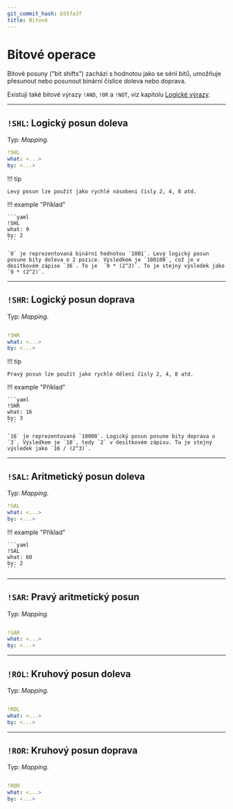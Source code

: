 ```yaml
---
git_commit_hash: b55fa3f
title: Bitové
---
```


# Bitové operace

Bitové posuny ("bit shifts") zachází s hodnotou jako se sérií bitů, umožňuje přesunout nebo posunout binární číslice doleva nebo doprava.


Existují také bitové výrazy `!AND`, `!OR` a `!NOT`, viz kapitolu [Logické výrazy](../logic).

---

## `!SHL`: Logický posun doleva 

Typ: _Mapping_.

```yaml
!SHL
what: <...>
by: <...>
```

!!! tip

	Levý posun lze použít jako rychlé násobení čísly 2, 4, 8 atd.

!!! example "Příklad"

	```yaml
	!SHL
	what: 9
	by: 2
	```

	`9` je reprezentovaná binární hodnotou `1001`. Levý logický posun posune bity doleva o 2 pozice. Výsledkem je `100100`, což je v desítkovém zápise `36`. To je  `9 * (2^2)`. To je stejný výsledek jako `9 * (2^2)`.
	

---

## `!SHR`: Logický posun doprava 

Typ: _Mapping_.

```yaml

!SHR
what: <...>
by: <...>
```

!!! tip

	Pravý posun lze použít jako rychlé dělení čísly 2, 4, 8 atd.


!!! example "Příklad"

	```yaml
	!SHR
	what: 16
	by: 3
	```

	`16` je reprezentovaná `10000`. Logický posun posune bity doprava o `3`. Výsledkem je `10`, tedy `2` v desítkovém zápisu. To je stejný výsledek jako `16 / (2^3)`.

--- 

## `!SAL`: Aritmetický posun doleva

Typ: _Mapping_.

```yaml
!SAL
what: <...>
by: <...>
```

!!! example "Příklad"

	```yaml
	!SAL
	what: 60
	by: 2
	```


---

## `!SAR`: Pravý aritmetický posun 

Typ: _Mapping_.
```yaml

!SAR
what: <...>
by: <...>
```


---

## `!ROL`: Kruhový posun doleva 

Typ: _Mapping_.
```yaml

!ROL
what: <...>
by: <...>
```


---

## `!ROR`: Kruhový posun doprava

Typ: _Mapping_.
```yaml

!ROR
what: <...>
by: <...>
```
